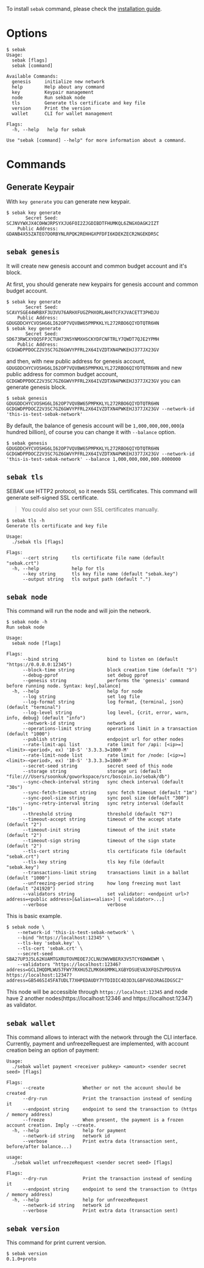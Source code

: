 To install `sebak` command, please check the [installation guide](SEBAK-Installation-Guide).

# Options
```
$ sebak
Usage:
  sebak [flags]
  sebak [command]

Available Commands:
  genesis     initialize new network
  help        Help about any command
  key         Keypair management
  node        Run sekbak node
  tls         Generate tls certificate and key file
  version     Print the version
  wallet      CLI for wallet management

Flags:
  -h, --help   help for sebak

Use "sebak [command] --help" for more information about a command.
```

# Commands
## Generate Keypair

With `key generate` you can generate new keypair.

```
$ sebak key generate
       Secret Seed: SCJNVYWXJX4COHWJRPSYXJU6FOI2ZJGDIBDTFHUMKQL6ZNGXOAGK2IZT
    Public Address: GDANB4X55ZATEO7DORBYNLRPQK2REHHGXPFDFI6KDEKZECR2NGEKDR5C
```

## `sebak genesis`

It will create new genesis account and common budget account and it's block.

At first, you should generate new keypairs for genesis account and common budget account.
```
$ sebak key generate
       Secret Seed: SCAVYSGE44WRBXF3U3VU76ARHXFUGZPHXORLAH4TCFXJVACETT3PHDJU
    Public Address: GDUGDDCHYCVOSHG6LI62OP7VQVBW65PMPKKLYL272RBO6QIYDTQTR6HN
$ sebak key generate
       Secret Seed: SD673RWCXYOQ5FPJCTUH73N5YNMXHSCKYDFCNFTRLY7QWDT7QJE2YPMH
    Public Address: GCDGWDPPDOCZ2V3SC7GZ6GWVYPFRL2X64IVZDTXN4PWKEHJ377JX23GV
```
and then, with new public address for genesis account, `GDUGDDCHYCVOSHG6LI62OP7VQVBW65PMPKKLYL272RBO6QIYDTQTR6HN` and new public address for common budget account, `GCDGWDPPDOCZ2V3SC7GZ6GWVYPFRL2X64IVZDTXN4PWKEHJ377JX23GV` you can generate genesis block.
```
$ sebak genesis GDUGDDCHYCVOSHG6LI62OP7VQVBW65PMPKKLYL272RBO6QIYDTQTR6HN GCDGWDPPDOCZ2V3SC7GZ6GWVYPFRL2X64IVZDTXN4PWKEHJ377JX23GV --network-id 'this-is-test-sebak-network'
```
By default, the balance of genesis account will be `1,000,000,000,000`(a hundred billion), of course you can change it with `--balance` option.

```
$ sebak genesis GDUGDDCHYCVOSHG6LI62OP7VQVBW65PMPKKLYL272RBO6QIYDTQTR6HN GCDGWDPPDOCZ2V3SC7GZ6GWVYPFRL2X64IVZDTXN4PWKEHJ377JX23GV --network-id 'this-is-test-sebak-network' --balance 1,000,000,000,000.0000000
```

## `sebak tls`
SEBAK use HTTP2 protocol, so it needs SSL certificates. This command will generate self-signed SSL certificate.

> You could also set your own SSL certificates manually.

```
$ sebak tls -h
Generate tls certificate and key file

Usage:
  ./sebak tls [flags]

Flags:
      --cert string     tls certificate file name (default "sebak.crt")
  -h, --help            help for tls
      --key string      tls key file name (default "sebak.key")
      --output string   tls output path (default ".")
```

## `sebak node`

This command will run the node and will join the network.

```
$ sebak node -h
Run sebak node

Usage:
  sebak node [flags]

Flags:
      --bind string                  bind to listen on (default "https://0.0.0.0:12345")
      --block-time string            block creation time (default "5")
      --debug-pprof                  set debug pprof
      --genesis string               performs the 'genesis' command before running node. Syntax: key[,balance]
  -h, --help                         help for node
      --log string                   set log file
      --log-format string            log format, {terminal, json} (default "terminal")
      --log-level string             log level, {crit, error, warn, info, debug} (default "info")
      --network-id string            network id
      --operations-limit string      operations limit in a transaction (default "1000")
      --publish string               endpoint url for other nodes
      --rate-limit-api list          rate limit for /api: [<ip>=]<limit>-<period>, ex) '10-S' '3.3.3.3=1000-M'
      --rate-limit-node list         rate limit for /node: [<ip>=]<limit>-<period>, ex) '10-S' '3.3.3.3=1000-M'
      --secret-seed string           secret seed of this node
      --storage string               storage uri (default "file:///Users/soonkuk/goworkspace/src/boscoin.io/sebak/db")
      --sync-check-interval string   sync check interval (default "30s")
      --sync-fetch-timeout string    sync fetch timeout (default "1m")
      --sync-pool-size string        sync pool size (default "300")
      --sync-retry-interval string   sync retry interval (default "10s")
      --threshold string             threshold (default "67")
      --timeout-accept string        timeout of the accept state (default "2")
      --timeout-init string          timeout of the init state (default "2")
      --timeout-sign string          timeout of the sign state (default "2")
      --tls-cert string              tls certificate file (default "sebak.crt")
      --tls-key string               tls key file (default "sebak.key")
      --transactions-limit string    transactions limit in a ballot (default "1000")
      --unfreezing-period string     how long freezing must last (default "241920")
      --validators string            set validator: <endpoint url>?address=<public address>[&alias=<alias>] [ <validator>...]
      --verbose                      verbose
```

This is basic example.
```
$ sebak node \
    --network-id 'this-is-test-sebak-network' \
    --bind "https://localhost:12345" \
    --tls-key 'sebak.key' \
    --tls-cert 'sebak.crt' \
    --secret-seed SBA27UP3J5L62KUAMTGXRUTOVMEOE7JCLNU3WVWBERX3V5TCY6DWWEWM \
    --validators "https://localhost:12346?address=GCLIHQDMLWU57FWY7RXHU5ZLMK6K6MMKLXGBYDSUEVA3XFQSZVPDU5YA https://localhost:12347?address=GB546SI45FATUDLT7XHPEDAUDY7YTDIDIC4D3D3LGBFV6DJRAGIDGSCZ"
```

This node will be accessible through `https://localhost:12345` and node have 2 another nodes(https://localhost:12346 and https://localhost:12347) as validator.

## `sebak wallet`

This command allows to interact with the network through the CLI interface.
Currently, payment and unfreezeRequest are implemented, with account creation being an option of payment:
```
Usage:
  ./sebak wallet payment <receiver pubkey> <amount> <sender secret seed> [flags]

Flags:
      --create              Whether or not the account should be created
      --dry-run             Print the transaction instead of sending it
      --endpoint string     endpoint to send the transaction to (https / memory address)
      --freeze              When present, the payment is a frozen account creation. Imply --create.
  -h, --help                help for payment
      --network-id string   network id
      --verbose             Print extra data (transaction sent, before/after balance...)

usage:
  ./sebak wallet unfreezeRequest <sender secret seed> [flags]

Flags:
      --dry-run             Print the transaction instead of sending it
      --endpoint string     endpoint to send the transaction to (https / memory address)
  -h, --help                help for unfreezeRequest
      --network-id string   network id
      --verbose             Print extra data (transaction sent)
```

## `sebak version`

This command for print current version.
```
$ sebak version
0.1.0+proto
```